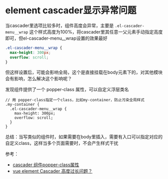 # element cascader显示异常问题

当cascader里选项比较多时，组件高度会异常，主要是 `.el-cascader-menu__wrap` 这个样式高度为100%，将cascader里其任意一父元素手动指定高度即可，但el-cascader-menu__wrap设置的效果最好
```css
.el-cascader-menu__wrap {
  max-height: 300px;
  overflow: scroll;
}
```
但这样设置后，可能会影响全局，这个是直接挂载在body元素下的，对其他模块会有影响，怎么解决这个影响呢？

发现组件提供了一个 popper-class 属性，可以自定义浮层类名
```less
// 用 popper-class指定一个class，比如my-container，防止污染全局样式
.my-container {
  .el-cascader-menu__wrap {
    max-height: 300px;
    overflow: scroll;
  }
}
```

总结：当写类似的组件时，如果需要在body里插入，需要有入口可以指定对应的自定义class，这样当多个页面需要时，不会产生样式干扰

参考：

- [cascader 组件popper-class属性](https://element.eleme.cn/#/zh-CN/component/cascader#cascader-attributes)
- [vue element Cascader 高度过长问题？](https://segmentfault.com/q/1010000021033440)
